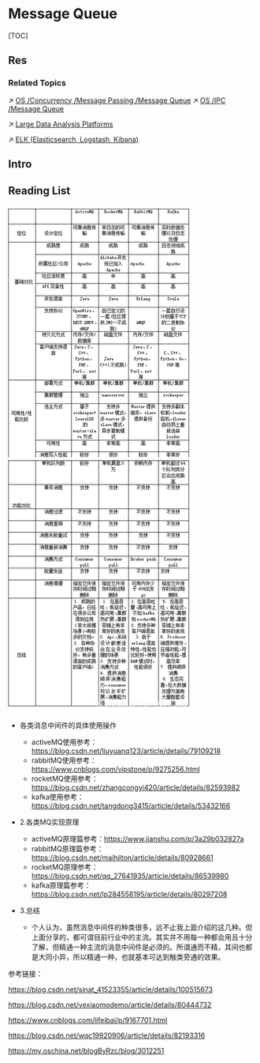 # Message Queue

[TOC]



## Res
### Related Topics
↗ [OS /Concurrency /Message Passing /Message Queue](../../../../../../../🔑%20CS%20Core/👷🏾‍♂️%20Computer%20(Host)%20System/Operating%20System%20&%20OS%20Kernel%20(Theory%20Part)/OS%20Processes%20&%20Automata%20Management%20(CPU%20+%20Main%20Memory%20Resource)/Concurrency%20Control/⭐️%20System%20Level%20Concurrency%20Control%20Mechanism/Concurrency%20Control%20Programming%20Models/Message%20Passing/Message%20Queue/Message%20Queue.md)
↗ [OS /IPC /Message Queue](../../../../../../../🔑%20CS%20Core/👷🏾‍♂️%20Computer%20(Host)%20System/Operating%20System%20&%20OS%20Kernel%20(Theory%20Part)/OS%20Processes%20&%20Automata%20Management%20(CPU%20+%20Main%20Memory%20Resource)/IPC%20(Inter%20Process%20Communication)/Message%20Passing/Message%20Queue/Message%20Queue.md)

↗ [Large Data Analysis Platforms](../../../../../../../Data%20Science/🧯%20Large%20Data%20Analysis%20Platforms/Large%20Data%20Analysis%20Platforms.md)

↗ [ELK (Elasticsearch, Logstash, Kibana)](../../../../../../☁️%20Cloud%20Computing%20&%20Cloud%20Native/Dev(Sec)Ops%20(Application%20Level%20Engineering)/🛬%20Continuous%20Delivery/Observability%20&%20Analysis/Logging/ELK%20(Elasticsearch,%20Logstash,%20Kibana)/ELK%20(Elasticsearch,%20Logstash,%20Kibana).md)



## Intro



## Reading List 
[消息队列详解：ActiveMQ、RocketMQ、RabbitMQ、Kafka]: https://www.dingsky.com/article/20.html

![img](../../../../../../../../Assets/Pics/watermark,type_ZmFuZ3poZW5naGVpdGk,shadow_10,text_aHR0cHM6Ly9ibG9nLmNzZG4ubmV0L3l5MzM5NDUyNjg5,size_16,color_FFFFFF,t_70.png)

- 各类消息中间件的具体使用操作
  - activeMQ使用参考：https://blog.csdn.net/liuyuanq123/article/details/79109218
  - rabbitMQ使用参考：https://www.cnblogs.com/vipstone/p/9275256.html
  - rocketMQ使用参考：https://blog.csdn.net/zhangcongyi420/article/details/82593982
  - kafka使用参考：https://blog.csdn.net/tangdong3415/article/details/53432166

- 2.各类MQ实现原理
  - activeMQ原理篇参考：https://www.jianshu.com/p/3a29b032827a
  - rabbitMQ原理篇参考：https://blog.csdn.net/maihilton/article/details/80928661
  - rocketMQ原理参考：https://blog.csdn.net/qq_27641935/article/details/86539980
  - kafka原理篇参考：https://blog.csdn.net/lp284558195/article/details/80297208

- 3.总结
  - 个人认为，虽然消息中间件的种类很多，远不止我上面介绍的这几种。但上面分享的，都可谓目前行业中的主流。其实并不用每一种都会用且十分了解，但精通一种主流的消息中间件是必须的。所谓通而不精，其间也都是大同小异，所以精通一种，也就基本可达到触类旁通的效果。

参考链接：

https://blog.csdn.net/sinat_41523355/article/details/100515673

https://blog.csdn.net/yexiaomodemo/article/details/80444732

https://www.cnblogs.com/lifeibai/p/9167701.html

https://blog.csdn.net/wqc19920906/article/details/82193316

https://my.oschina.net/blogByRzc/blog/3012251



[面试官问你什么是消息队列？把这篇甩给他]: https://www.51cto.com/article/595020.html
[史上最强消息队列MQ万字图文总结]: https://mikechen.cc/7319.html


